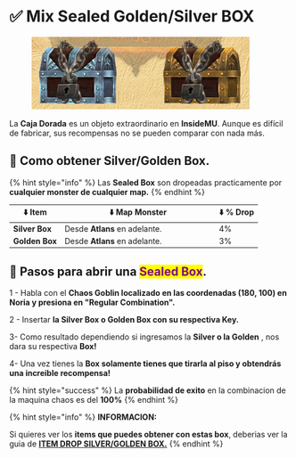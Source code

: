 # ✅ Mix Sealed Golden/Silver BOX

<figure><img src="../.gitbook/assets/image (543).png" alt=""><figcaption></figcaption></figure>

La **Caja Dorada** es un objeto extraordinario en **InsideMU**. Aunque es difícil de fabricar, sus recompensas no se pueden comparar con nada más.

## 📝  Como obtener Silver/Golden Box.

{% hint style="info" %}
Las **Sealed Box** son dropeadas practicamente por **cualquier monster de cualquier map.**
{% endhint %}

<table><thead><tr><th>⬇️ Item</th><th width="263">⬇️ Map Monster</th><th>⬇️ % Drop</th></tr></thead><tbody><tr><td><strong>Silver Box</strong></td><td>Desde <strong>Atlans</strong> en adelante.</td><td>4%</td></tr><tr><td><strong>Golden Box</strong></td><td>Desde <strong>Atlans</strong> en adelante.</td><td>3%</td></tr></tbody></table>

## 📝  Pasos para abrir una <mark style="color:purple;">Sealed Box</mark>.

1 - Habla con el **Chaos Goblin localizado en las coordenadas (180, 100) en Noria y presiona en "Regular Combination".**

2 - Insertar **la Silver Box o Golden Box con su respectiva Key.**

3- Como resultado dependiendo si ingresamos la **Silver o la Golden** , nos dara su respectiva **Box!**

4- Una vez tienes la **Box solamente tienes que tirarla al piso y obtendrás una increible recompensa!**

{% hint style="success" %}
La **probabilidad de exito** en la combinacion de la maquina chaos es del **100%**
{% endhint %}

{% hint style="info" %}
**INFORMACION:**

Si quieres ver los **items que puedes obtener con estas box**, deberias ver la guia de [**ITEM DROP SILVER/GOLDEN BOX.**](../info-drop-items/silver-golden-box.md)
{% endhint %}
